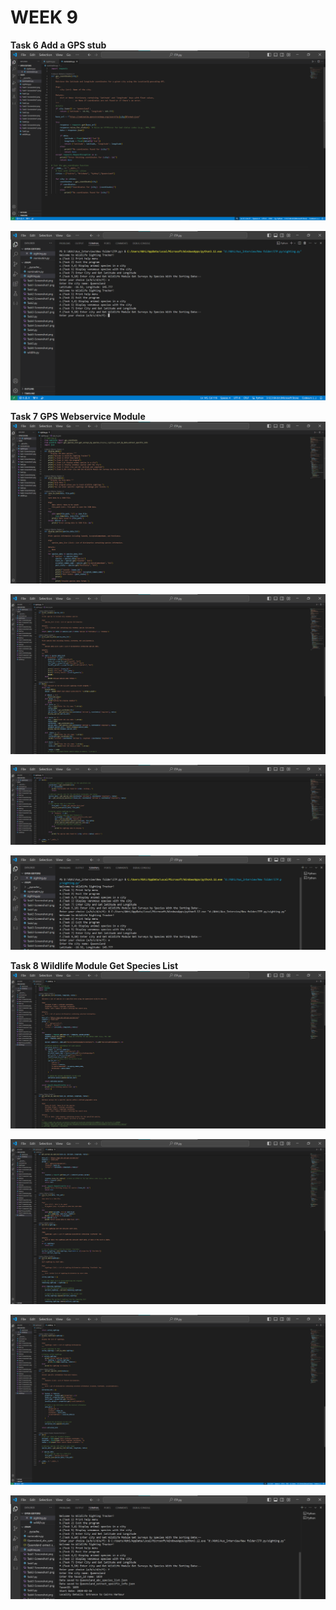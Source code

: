 # WEEK 9

**Task 6 Add a GPS stub**
![Screenshot](Images/Task6-Screenshot.png)

![Screenshot](Images/Task6-Screenshot1.png)


**Task 7 GPS Webservice Module**
![Screenshot](Images/Task7-Screenshot.png)

![Screenshot](Images/Task7-Screenshot1.png)

![Screenshot](Images/Task7-Screenshot2.png)

![Screenshot](Images/Task7-ScreenshotOutpot.png)


**Task 8 Wildlife Module Get Species List**
![Screenshot](Images/Task8-Screenshot.png)

![Screenshot](Images/Task8-Screenshot1.png)

![Screenshot](Images/Task8-Screenshot2.png)

![Screenshot](Images/Task8-ScreenshotOutput.png)
